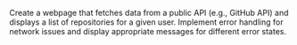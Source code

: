 Create a webpage that fetches data from a public API (e.g., GitHub API) and displays a list of repositories for a given user. Implement error handling for network issues and display appropriate messages for different error states.
